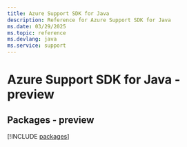 ```yaml
---
title: Azure Support SDK for Java
description: Reference for Azure Support SDK for Java
ms.date: 03/29/2025
ms.topic: reference
ms.devlang: java
ms.service: support
---
```

# Azure Support SDK for Java - preview
## Packages - preview
[!INCLUDE [packages](support-index.md)]